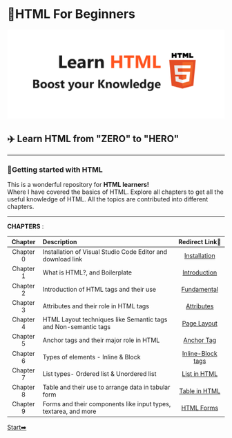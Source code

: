 # 🔴HTML For Beginners
![logo](https://github.com/Ninja-Vikash/Assets/blob/main/HTML%20Assets/HTML.png)
## ✈️ Learn HTML from "ZERO" to "HERO"
<hr>

### 🔴Getting started with HTML

This is a wonderful repository for **HTML learners!** <br>Where I have covered the basics of HTML. Explore all chapters to get all the useful knowledge of HTML. All the topics are contributed into different chapters.<br>
<hr>

**CHAPTERS** :

|        Chapter        |                Description                |        Redirect Link🔗        |
|    :----:             |                  :----                    |            :----:           |
|    Chapter 0         | Installation of Visual Studio Code Editor and download link |<a href="https://github.com/Ninja-Vikash/HTML/tree/main/CHAPTER%200%20-%20Installation">Installation</a>|
|    Chapter 1         | What is HTML?, and Boilerplate            |<a href="https://github.com/Ninja-Vikash/HTML/tree/main/CHAPTER%201%20-%20HTML%20Tutorial">Introduction</a>|
|    Chapter 2         | Introduction of HTML tags and their use   |<a href="https://github.com/Ninja-Vikash/HTML/tree/main/CHAPTER%202%20-%20HTML%20Fundamental">Fundamental</a>|
|    Chapter 3         | Attributes and their role in HTML tags    |<a href="https://github.com/Ninja-Vikash/HTML/tree/main/CHAPTER%203%20-%20Attributes">Attributes</a>|
|    Chapter 4         | HTML Layout techniques like Semantic tags and Non-semantic tags |<a href="https://github.com/Ninja-Vikash/HTML/tree/main/CHAPTER%204%20-%20Page%20Layout">Page Layout</a>|
|    Chapter 5         | Anchor tags and their major role in HTML  |<a href="https://github.com/Ninja-Vikash/HTML/tree/main/CHAPTER%205%20-%20Anchor%20Tag">Anchor Tag</a>|
|    Chapter 6         | Types of elements - Inline & Block        |<a href="https://github.com/Ninja-Vikash/HTML/tree/main/CHAPTER%206%20-%20Inline-block%20tags">Inline-Block tags</a>|
|    Chapter 7         | List types- Ordered list & Unordered list |<a href="https://github.com/Ninja-Vikash/HTML/tree/main/CHAPTER%207%20-%20List%20in%20HTML">List in HTML</a>|
|    Chapter 8         | Table and their use to arrange data in tabular form|<a href="https://github.com/Ninja-Vikash/HTML/tree/main/CHAPTER%208%20-%20Table%20in%20HTML">Table in HTML</a>|
|    Chapter 9         | Forms and their components like input types, textarea, and more|<a href="https://github.com/Ninja-Vikash/HTML/tree/main/CHAPTER%209%20-%20HTML%20Forms">HTML Forms</a>|

<p><a href="https://github.com/Ninja-Vikash/HTML/tree/main/CHAPTER%200%20-%20Installation">Start➡️</a></p>
